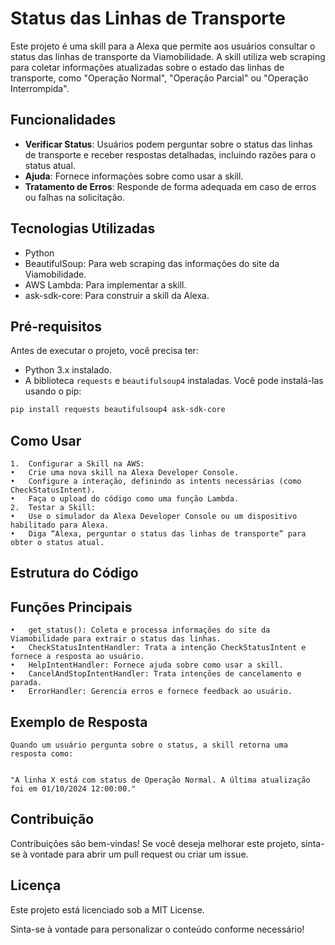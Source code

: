 # Status das Linhas de Transporte

Este projeto é uma skill para a Alexa que permite aos usuários consultar o status das linhas de transporte da Viamobilidade. A skill utiliza web scraping para coletar informações atualizadas sobre o estado das linhas de transporte, como "Operação Normal", "Operação Parcial" ou "Operação Interrompida".

## Funcionalidades

- **Verificar Status**: Usuários podem perguntar sobre o status das linhas de transporte e receber respostas detalhadas, incluindo razões para o status atual.
- **Ajuda**: Fornece informações sobre como usar a skill.
- **Tratamento de Erros**: Responde de forma adequada em caso de erros ou falhas na solicitação.

## Tecnologias Utilizadas

- Python
- BeautifulSoup: Para web scraping das informações do site da Viamobilidade.
- AWS Lambda: Para implementar a skill.
- ask-sdk-core: Para construir a skill da Alexa.

## Pré-requisitos

Antes de executar o projeto, você precisa ter:

- Python 3.x instalado.
- A biblioteca `requests` e `beautifulsoup4` instaladas. Você pode instalá-las usando o pip:

```bash
pip install requests beautifulsoup4 ask-sdk-core
```

## Como Usar

	1.	Configurar a Skill na AWS:
	•	Crie uma nova skill na Alexa Developer Console.
	•	Configure a interação, definindo as intents necessárias (como CheckStatusIntent).
	•	Faça o upload do código como uma função Lambda.
	2.	Testar a Skill:
	•	Use o simulador da Alexa Developer Console ou um dispositivo habilitado para Alexa.
	•	Diga “Alexa, perguntar o status das linhas de transporte” para obter o status atual.

## Estrutura do Código

## Funções Principais

	•	get_status(): Coleta e processa informações do site da Viamobilidade para extrair o status das linhas.
	•	CheckStatusIntentHandler: Trata a intenção CheckStatusIntent e fornece a resposta ao usuário.
	•	HelpIntentHandler: Fornece ajuda sobre como usar a skill.
	•	CancelAndStopIntentHandler: Trata intenções de cancelamento e parada.
	•	ErrorHandler: Gerencia erros e fornece feedback ao usuário.

## Exemplo de Resposta

```
Quando um usuário pergunta sobre o status, a skill retorna uma resposta como:


"A linha X está com status de Operação Normal. A última atualização foi em 01/10/2024 12:00:00."

```
 ## Contribuição

Contribuições são bem-vindas! Se você deseja melhorar este projeto, sinta-se à vontade para abrir um pull request ou criar um issue.

## Licença

Este projeto está licenciado sob a MIT License.

Sinta-se à vontade para personalizar o conteúdo conforme necessário!
